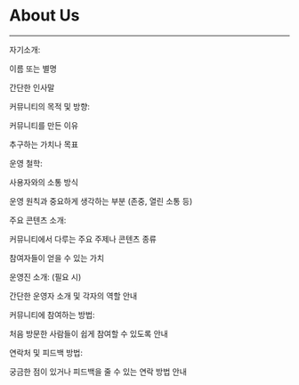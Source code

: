 # About Us

---

자기소개:

이름 또는 별명

간단한 인사말

커뮤니티의 목적 및 방향:

커뮤니티를 만든 이유

추구하는 가치나 목표

운영 철학:

사용자와의 소통 방식

운영 원칙과 중요하게 생각하는 부분 (존중, 열린 소통 등)

주요 콘텐츠 소개:

커뮤니티에서 다루는 주요 주제나 콘텐츠 종류

참여자들이 얻을 수 있는 가치

운영진 소개: (필요 시)

간단한 운영자 소개 및 각자의 역할 안내

커뮤니티에 참여하는 방법:

처음 방문한 사람들이 쉽게 참여할 수 있도록 안내

연락처 및 피드백 방법:

궁금한 점이 있거나 피드백을 줄 수 있는 연락 방법 안내